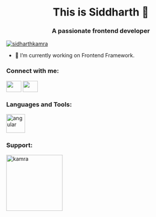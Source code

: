 <h1 align="center">This is Siddharth 👋</h1>
<h3 align="center">A passionate frontend developer</h3>

<p align="left"> <a href="https://twitter.com/siddharthjkamra" target="blank"><img src="https://img.shields.io/twitter/follow/siddharthjkamra?logo=twitter&style=for-the-badge" alt="sidharthkamra" /></a> </p>

- 🔭 I’m currently working on Frontend Framework.

<h3 align="left">Connect with me:</h3>
<p align="left">
<a href="https://twitter.com/sidharthjkamra" target="blank"><img align="center" src="https://siddharthkamra.in/assets/twitter.svg" height="30" width="40" /></a>
<a href="https://instagram.com/sidhrthkmr" target="blank"><img align="center" src="https://siddharthkamra.in/assets/instagram.svg" height="30" width="40" /></a>
</p>

<h3 align="left">Languages and Tools:</h3>
<p align="left"><a href="https://angular.io" target="_blank" rel="noreferrer"> <img src="https://angular.io/assets/images/logos/angular/angular.svg" alt="angular" width="50" height="50"/> </a></p>

<h3 align="left">Support:</h3>
<p><a href="https://www.buymeacoffee.com/kamra"> <img align="left" src="https://cdn.buymeacoffee.com/buttons/v2/default-yellow.png" width="150" alt="kamra" /></a></p><br><br>
